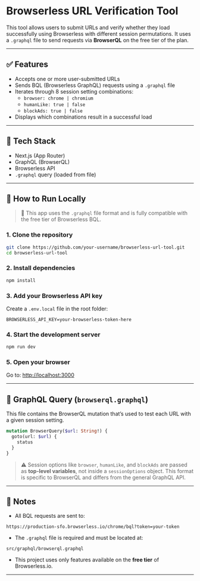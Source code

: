 # Browserless URL Verification Tool

This tool allows users to submit URLs and verify whether they load successfully using Browserless with different session permutations. It uses a `.graphql` file to send requests via **BrowserQL** on the free tier of the plan.

---

## ✅ Features

- Accepts one or more user-submitted URLs
- Sends BQL (Browserless GraphQL) requests using a `.graphql` file
- Iterates through 8 session setting combinations:
  - `browser: chrome | chromium`
  - `humanLike: true | false`
  - `blockAds: true | false`
- Displays which combinations result in a successful load

---

## 📂 Tech Stack

- Next.js (App Router)
- GraphQL (BrowserQL)
- Browserless API
- `.graphql` query (loaded from file)

---

## 🚀 How to Run Locally

> 📌 This app uses the `.graphql` file format and is fully compatible with the free tier of Browserless BQL.

### 1. Clone the repository

```bash
git clone https://github.com/your-username/browserless-url-tool.git
cd browserless-url-tool
```

### 2. Install dependencies

```bash
npm install
```

### 3. Add your Browserless API key

Create a `.env.local` file in the root folder:

```env
BROWSERLESS_API_KEY=your-browserless-token-here
```

### 4. Start the development server

```bash
npm run dev
```

### 5. Open your browser

Go to: [http://localhost:3000](http://localhost:3000)

---

## 📄 GraphQL Query (`browserql.graphql`)

This file contains the BrowserQL mutation that’s used to test each URL with a given session setting.

```graphql
mutation BrowserQuery($url: String!) {
  goto(url: $url) {
    status
  }
}
```

> ⚠️ Session options like `browser`, `humanLike`, and `blockAds` are passed as **top-level variables**, not inside a `sessionOptions` object. This format is specific to BrowserQL and differs from the general GraphQL API.

---

## 🔗 Notes

- All BQL requests are sent to:

```
https://production-sfo.browserless.io/chrome/bql?token=your-token
```

- The `.graphql` file is required and must be located at:

```
src/graphql/browserql.graphql
```

- This project uses only features available on the **free tier** of Browserless.io.

---


